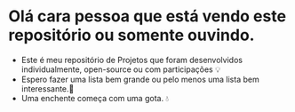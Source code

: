 # Olá cara pessoa que está vendo este repositório ou somente ouvindo. 
* Este é meu repositório de Projetos que foram desenvolvidos individualmente, open-source ou com participações 💡
* Espero fazer uma lista bem grande ou pelo menos uma lista bem interessante.🧾
* Uma enchente começa com uma gota. 💧
